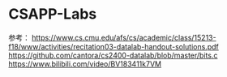 # CSAPP-Labs
参考：
https://www.cs.cmu.edu/afs/cs/academic/class/15213-f18/www/activities/recitation03-datalab-handout-solutions.pdf
https://github.com/cantora/cs2400-datalab/blob/master/bits.c
https://www.bilibili.com/video/BV183411k7VM
